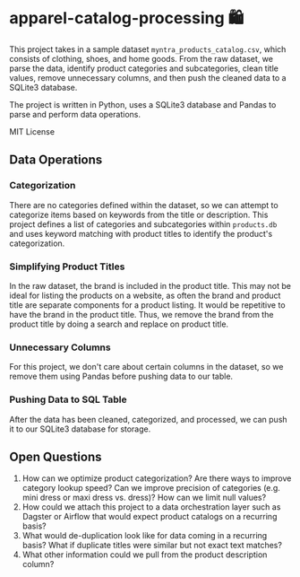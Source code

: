 # apparel-catalog-processing :shopping:

This project takes in a sample dataset `myntra_products_catalog.csv`, which consists of clothing, shoes, and home goods. From the raw dataset, we parse the data, identify product categories and subcategories, clean title values, remove unnecessary columns, and then push the cleaned data to a SQLite3 database.

The project is written in Python, uses a SQLite3 database and Pandas to parse and perform data operations.

MIT License

## Data Operations 

### Categorization
There are no categories defined within the dataset, so we can attempt to categorize items based on keywords from the title or description. This project defines a list of categories and subcategories within `products.db` and uses keyword matching with product titles to identify the product's categorization.

### Simplifying Product Titles
In the raw dataset, the brand is included in the product title. This may not be ideal for listing the products on a website, as often the brand and product title are separate components for a product listing. It would be repetitive to have the brand in the product title. Thus, we remove the brand from the product title by doing a search and replace on product title.

### Unnecessary Columns
For this project, we don't care about certain columns in the dataset, so we remove them using Pandas before pushing data to our table.

### Pushing Data to SQL Table
After the data has been cleaned, categorized, and processed, we can push it to our SQLite3 database for storage.

## Open Questions

1. How can we optimize product categorization? Are there ways to improve category lookup speed? Can we improve precision of categories (e.g. mini dress or maxi dress vs. dress)? How can we limit null values? 
2. How could we attach this project to a data orchestration layer such as Dagster or Airflow that would expect product catalogs on a recurring basis? 
3. What would de-duplication look like for data coming in a recurring basis? What if duplicate titles were similar but not exact text matches?
4. What other information could we pull from the product description column?
